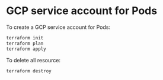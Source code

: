 # GCP service account for Pods

To create a GCP service account for Pods:

```bash
terraform init
terraform plan
terraform apply
```

To delete all resource:

```bash
terraform destroy
```
